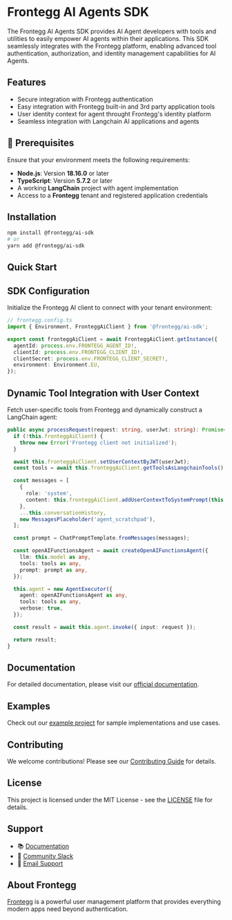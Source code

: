 # Frontegg AI Agents SDK

The Frontegg AI Agents SDK provides AI Agent developers with tools and utilities to easily empower AI agents within their applications. This SDK seamlessly integrates with the Frontegg platform, enabling advanced tool authentication, authorization, and identity management capabilities for AI Agents.

## Features

- Secure integration with Frontegg authentication
- Easy integration with Frontegg built-in and 3rd party application tools
- User identity context for agent throught Frontegg's identity platform
- Seamless integration with Langchain AI applications and agents

## 🚀 Prerequisites

Ensure that your environment meets the following requirements:

- **Node.js**: Version **18.16.0** or later
- **TypeScript**: Version **5.7.2** or later
- A working **LangChain** project with agent implementation
- Access to a **Frontegg** tenant and registered application credentials

## Installation

```bash
npm install @frontegg/ai-sdk
# or
yarn add @frontegg/ai-sdk
```

## Quick Start

## SDK Configuration

Initialize the Frontegg AI client to connect with your tenant environment:

```ts
// frontegg.config.ts
import { Environment, FronteggAiClient } from '@frontegg/ai-sdk';

export const fronteggAiClient = await FronteggAiClient.getInstance({
  agentId: process.env.FRONTEGG_AGENT_ID!,
  clientId: process.env.FRONTEGG_CLIENT_ID!,
  clientSecret: process.env.FRONTEGG_CLIENT_SECRET!,
  environment: Environment.EU,
});
```

## Dynamic Tool Integration with User Context

Fetch user-specific tools from Frontegg and dynamically construct a LangChain agent:

```ts
public async processRequest(request: string, userJwt: string): Promise<any> {
  if (!this.fronteggAiClient) {
    throw new Error('Frontegg client not initialized');
  }

  await this.fronteggAiClient.setUserContextByJWT(userJwt);
  const tools = await this.fronteggAiClient.getToolsAsLangchainTools();

  const messages = [
    {
      role: 'system',
      content: this.fronteggAiClient.addUserContextToSystemPrompt(this.systemMessage),
    },
    ...this.conversationHistory,
    new MessagesPlaceholder('agent_scratchpad'),
  ];

  const prompt = ChatPromptTemplate.fromMessages(messages);

  const openAIFunctionsAgent = await createOpenAIFunctionsAgent({
    llm: this.model as any,
    tools: tools as any,
    prompt: prompt as any,
  });

  this.agent = new AgentExecutor({
    agent: openAIFunctionsAgent as any,
    tools: tools as any,
    verbose: true,
  });

  const result = await this.agent.invoke({ input: request });

  return result;
}
```

## Documentation

For detailed documentation, please visit our [official documentation](https://docs.frontegg.com/ai-agents).

## Examples

Check out our [example project](https://github.com/frontegg/commitment-lifecycle-agent) for sample implementations and use cases.

## Contributing

We welcome contributions! Please see our [Contributing Guide](CONTRIBUTING.md) for details.

## License

This project is licensed under the MIT License - see the [LICENSE](LICENSE) file for details.

## Support

- 📚 [Documentation](https://docs.frontegg.com/ai-agents)
- 💬 [Community Slack](https://join.slack.com/t/frontegg-community/shared_invite/zt-e1oxi1vn-SZErBZcwHcbgj4vrwRIp5A)
- 📧 [Email Support](mailto:support@frontegg.com)

## About Frontegg

[Frontegg](https://frontegg.com) is a powerful user management platform that provides everything modern apps need beyond authentication.
